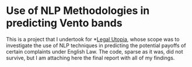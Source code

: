 <h1>Use of NLP Methodologies in predicting Vento bands</h1>

This is a project that I undertook for *[Legal Utopia](https://www.legalutopia.co.uk/), whose scope was to investigate the use of NLP techniques in predicting the potential payoffs of certain complaints under English Law. The code, sparse as it was, did not survive, but I am attaching here the final report with all of my findings.
